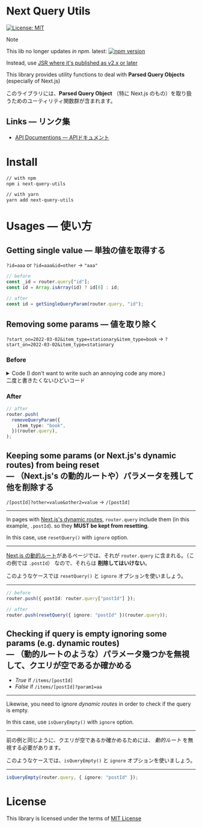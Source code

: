 # Next Query Utils

[![License: MIT](https://img.shields.io/badge/License-MIT-yellow.svg)](https://opensource.org/licenses/MIT)

> [!NOTE]
>
> This lib no longer updates _in npm_. latest:
> [![npm version](https://badge.fury.io/js/next-query-utils.svg)](https://badge.fury.io/js/next-query-utils)
>
> Instead, use
> [JSR where it's published as v2.x or later](https://jsr.io/@honey32/next-query-utils)

This library provides utility functions to deal with **Parsed Query Objects**
(especially of Next.js)

このライブラリには、**Parsed Query Object** （特に Next.js
のもの）を取り扱うためのユーティリティ関数群が含まれます。

## Links &mdash; リンク集

- [API Documentions &mdash; APIドキュメント](https://honey32.github.io/next-query-utils/)

# Install

```sh
// with npm
npm i next-query-utils

// with yarn
yarn add next-query-utils
```

# Usages &mdash; 使い方

## Getting single value &mdash; 単独の値を取得する

`?id=aaa` or `?id=aaa&id=other` -> `"aaa"`

```ts
// before
const _id = router.query["id"];
const id = Array.isArray(id) ? id[0] : id;

// after
const id = getSingleQueryParam(router.query, "id");
```

## Removing some params &mdash; 値を取り除く

`?start_on=2022-03-02&item_type=stationary&item_type=book` ->
`?start_on=2022-03-02&item_type=stationary`

### Before

<details><summary>Code (I don't want to write such an annoying code any more.)<br/>二度と書きたくないひどいコード </summary><div>

```ts
// before
const removeQuery = (
  query: ParsedUrlQuery,
  key: string,
  pred: string,
) => {
  const value = query[key];

  // if empty, leave query as it is.
  if (!value) return query;
  if (Array.isArray(value)) {
    if (value.length === 0) return query;

    // if non-empty array of string
    return { ...acc, [key]: value.filter((s) => s !== pred) };
  }

  // if single string (not empty)
  return { ...acc, [key]: (s !== value) ? value : [] };
};
```

</div>
</details>

### After

```ts
// after
router.push(
  removeQueryParam({
    item_type: "book",
  })(router.query),
);
```

## Keeping some params (or Next.js's dynamic routes) from being reset <br/> &mdash; （Next.js's の動的ルートや）パラメータを残して他を削除する

`/[postId]?other=value&other2=value` -> `/[postId]`

---

In pages with
[Next.js's dynamic routes](https://nextjs.org/docs/routing/dynamic-routes),
`router.query` include them (in this example, `.postId`). so they **MUST be kept
from resetting**.

In this case, use `resetQuery()` with `ignore` option.

---

[Next.js の動的ルート](https://nextjs.org/docs/routing/dynamic-routes)があるページでは、それが
`router.query` に含まれる。（この例では `.postId`） なので、それらは
**削除してはいけない**。

このようなケースでは `resetQuery()` と `ignore` オプションを使いましょう。

---

```ts
// before
router.push({ postId: router.query["postId"] });

// after
router.push(resetQuery({ ignore: "postId" })(router.query));
```

## Checking if query is empty ignoring some params (e.g. dynamic routes)<br/>&mdash; （動的ルートのような）パラメータ幾つかを無視して、クエリが空であるか確かめる

- _True_ if `/items/[postId]`
- _False_ if `/items/[postId]?param1=aa`

---

Likewise, you need to ignore _dynamic routes_ in order to check if the query is
empty.

In this case, use `isQueryEmpty()` with `ignore` option.

---

前の例と同じように、クエリが空であるか確かめるためには、 _動的ルート_
を無視する必要があります。

このようなケースでは、`isQueryEmpty()` と `ignore` オプションを使いましょう。

---

```ts
isQueryEmpty(router.query, { ignore: "postId" });
```

# License

This library is licensed under the terms of [MIT License](/license)
